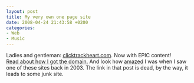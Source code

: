 ```yaml
---
layout: post
title: My very own one page site
date: 2008-04-24 21:43:58 +0200
categories:
- Web
- Music
---
```

<p>Ladies and gentleman: <a href="http://www.clicktrackheart.com">clicktrackheart.com</a>. Now with EPIC content!<br />
<a href="http://www.rusiczki.net/blog/archives/2008/03/12/free_email_for_all_sneaker_pimps_fans">Read  about how I got the domain.</a> And look how <a href="http://www.rusiczki.net/blog/archives/2003/03/29/what_to_do_with_some_excess_money">amazed</a> I was when I saw one of these sites back in 2003. The link in that post is dead, by the way, it leads to some junk site.</p>
